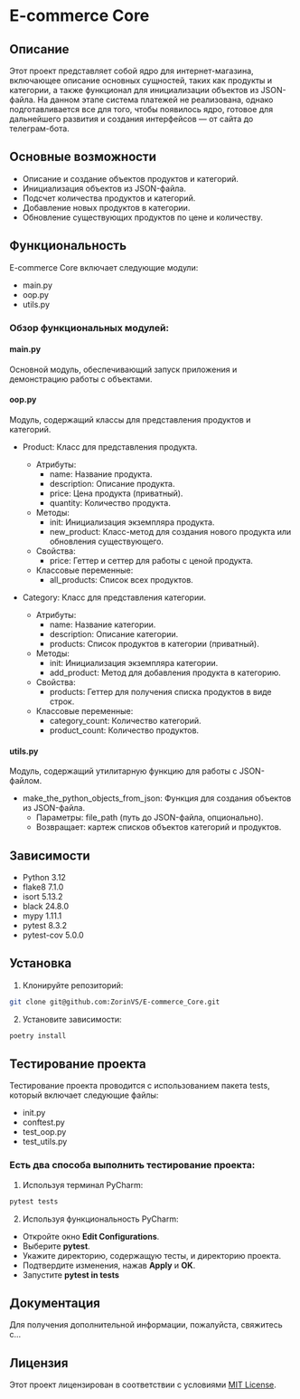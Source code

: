 # E-commerce Core

## Описание

Этот проект представляет собой ядро для интернет-магазина, включающее описание основных сущностей, 
таких как продукты и категории, а также функционал для инициализации объектов из JSON-файла. 
На данном этапе система платежей не реализована, однако подготавливается все для того, чтобы появилось 
ядро, готовое для дальнейшего развития и создания интерфейсов — от сайта до телеграм-бота.

## Основные возможности

- Описание и создание объектов продуктов и категорий.
- Инициализация объектов из JSON-файла.
- Подсчет количества продуктов и категорий.
- Добавление новых продуктов в категории.
- Обновление существующих продуктов по цене и количеству.

## Функциональность

E-commerce Core включает следующие модули:

- main.py
- oop.py
- utils.py

### Обзор функциональных модулей:

#### main.py

Основной модуль, обеспечивающий запуск приложения и демонстрацию работы с объектами.

#### oop.py

Модуль, содержащий классы для представления продуктов и категорий.

- Product: Класс для представления продукта.
  - Атрибуты: 
    - name: Название продукта.
    - description: Описание продукта.
    - price: Цена продукта (приватный).
    - quantity: Количество продукта.
  - Методы:
    - init: Инициализация экземпляра продукта.
    - new_product: Класс-метод для создания нового продукта или обновления существующего.
  - Свойства:
    - price: Геттер и сеттер для работы с ценой продукта.
  - Классовые переменные:
    - all_products: Список всех продуктов.

- Category: Класс для представления категории.
  - Атрибуты:
    - name: Название категории.
    - description: Описание категории.
    - products: Список продуктов в категории (приватный).
  - Методы:
    - init: Инициализация экземпляра категории.
    - add_product: Метод для добавления продукта в категорию.
  - Свойства:
    - products: Геттер для получения списка продуктов в виде строк.
  - Классовые переменные:
    - category_count: Количество категорий.
    - product_count: Количество продуктов.

#### utils.py

Модуль, содержащий утилитарную функцию для работы с JSON-файлом.

- make_the_python_objects_from_json: Функция для создания объектов из JSON-файла.
  - Параметры: file_path (путь до JSON-файла, опционально).
  - Возвращает: картеж списков объектов категорий и продуктов.

## Зависимости

- Python 3.12
- flake8 7.1.0
- isort 5.13.2
- black 24.8.0
- mypy 1.11.1
- pytest 8.3.2
- pytest-cov 5.0.0

## Установка

1. Клонируйте репозиторий:
```bash
git clone git@github.com:ZorinVS/E-commerce_Core.git
```
2. Установите зависимости:
```bash
poetry install
```

## Тестирование проекта

Тестирование проекта проводится с использованием пакета tests, который включает следующие файлы:

- init.py
- conftest.py
- test_oop.py
- test_utils.py

### Есть два способа выполнить тестирование проекта:
1. Используя терминал PyCharm:
```bash
pytest tests
```
2. Используя функциональность PyCharm:
- Откройте окно **Edit Configurations**.
- Выберите **pytest**.
- Укажите директорию, содержащую тесты, и директорию проекта.
- Подтвердите изменения, нажав **Apply** и **OK**.
- Запустите **pytest in tests**

## Документация

Для получения дополнительной информации, пожалуйста, свяжитесь с...

## Лицензия

Этот проект лицензирован в соответствии с условиями [MIT License](LICENSE).
